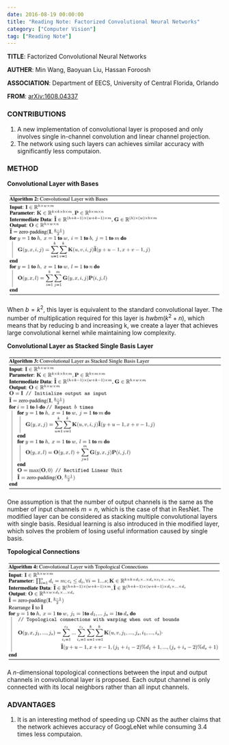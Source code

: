 ```yaml
---
date: 2016-08-19 00:00:00
title: "Reading Note: Factorized Convolutional Neural Networks"
category: ["Computer Vision"]
tag: ["Reading Note"]
---
```


**TITLE**: Factorized Convolutional Neural Networks

**AUTHER**: Min Wang, Baoyuan Liu, Hassan Foroosh

**ASSOCIATION**: Department of EECS, University of Central Florida, Orlando

**FROM**: [arXiv:1608.04337](http://arxiv.org/abs/1608.04337)

### CONTRIBUTIONS ###

1. A new implementation of convolutional layer is proposed and only involves single in-channel convolution and linear channel projection.
2. The network using such layers can achieves similar accuracy with significantly less computaion.

### METHOD ###

**Convolutional Layer with Bases**

<img class="img-responsive center-block" src="https://raw.githubusercontent.com/joshua19881228/my_blogs/master/Computer_Vision/Reading_Note/figures/alg2.jpg" alt="" width="640"/>

When $b = k^2$, this layer is equivalent to the standard convolutional layer. The number of multiplication required for this layer is $hwbm(k^2 + n)$, which means that by reducing b and increasing k, we create a layer that achieves large convolutional kernel while maintaining low complexity.

**Convolutional Layer as Stacked Single Basis Layer**

<img class="img-responsive center-block" src="https://raw.githubusercontent.com/joshua19881228/my_blogs/master/Computer_Vision/Reading_Note/figures/alg3.jpg" alt="" width="640"/>

One assumption is that the number of output channels is the same as the number of input channels $m = n$, which is the case of that in ResNet. The modified layer can be considered as stacking multiple convolutional layers with single basis. Residual learning is also introduced in thie modified layer, which solves the problem of losing useful information caused by single basis.

**Topological Connections**

<img class="img-responsive center-block" src="https://raw.githubusercontent.com/joshua19881228/my_blogs/master/Computer_Vision/Reading_Note/figures/alg4.jpg" alt="" width="640"/>

A $n$-dimensional topological connections between the input and output channels in convolutional layer is proposed. Each output channel is only connected with its local neighbors rather than all input channels.


### ADVANTAGES ###

1. It is an interesting method of speeding up CNN as the auther claims that the network achieves accuracy of GoogLeNet while consuming 3.4 times less computaion.